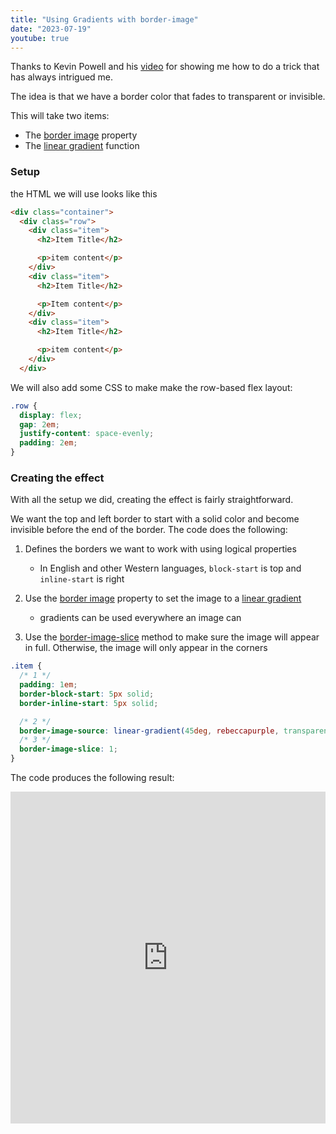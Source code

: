 ```yaml
---
title: "Using Gradients with border-image"
date: "2023-07-19"
youtube: true
---
```


Thanks to Kevin Powell and his [video](https://www.youtube.com/watch?v=ypstT5UfCsk) for showing me how to do a trick that has always intrigued me.

<lite-youtube videoid="ypstT5UfCsk"></lite-youtube>

The idea is that we have a border color that fades to transparent or invisible.

This will take two items:

- The [border image](https://developer.mozilla.org/en-US/docs/Web/CSS/border-image) property
- The [linear gradient](https://developer.mozilla.org/en-US/docs/Web/CSS/gradient/linear-gradient) function

### Setup

the HTML we will use looks like this

```html
<div class="container">
  <div class="row">
    <div class="item">
      <h2>Item Title</h2>

      <p>item content</p>
    </div>
    <div class="item">
      <h2>Item Title</h2>

      <p>Item content</p>
    </div>
    <div class="item">
      <h2>Item Title</h2>

      <p>item content</p>
    </div>
  </div>
```

We will also add some CSS to make make the row-based flex layout:

```css
.row {
  display: flex;
  gap: 2em;
  justify-content: space-evenly;
  padding: 2em;
}
```

### Creating the effect

With all the setup we did, creating the effect is fairly straightforward.

We want the top and left border to start with a solid color and become invisible before the end of the border. The code does the following:

1. Defines the borders we want to work with using logical properties

    - In English and other Western languages, `block-start` is top and `inline-start` is right
2. Use the [border image](https://developer.mozilla.org/en-US/docs/Web/CSS/border-image-source) property to set the image to a [linear gradient](https://developer.mozilla.org/en-US/docs/Web/CSS/gradient/linear-gradient)

    - gradients can be used everywhere an image can
3. Use the [border-image-slice](https://developer.mozilla.org/en-US/docs/Web/CSS/border-image-slice) method to make sure the image will appear in full. Otherwise, the image will only appear in the corners

```css
.item {
  /* 1 */
  padding: 1em;
  border-block-start: 5px solid;
  border-inline-start: 5px solid;

  /* 2 */
  border-image-source: linear-gradient(45deg, rebeccapurple, transparent 75%);
  /* 3 */
  border-image-slice: 1;
}
```

The code produces the following result:

<iframe height="531.346435546875" style="width: 100%;" scrolling="no" title="gradients in background-image" src="https://codepen.io/caraya/embed/LYmqZqQ?default-tab=result" frameborder="no" loading="lazy" allowtransparency="true" allowfullscreen="true">See the Pen <a href="https://codepen.io/caraya/pen/LYmqZqQ"> gradients in background-image</a> by Carlos Araya (<a href="https://codepen.io/caraya">@caraya</a>) on <a href="https://codepen.io">CodePen</a>. </iframe>
